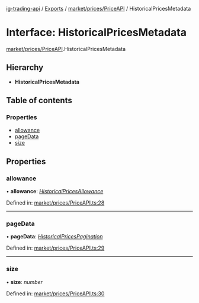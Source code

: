 [ig-trading-api](../README.md) / [Exports](../modules.md) / [market/prices/PriceAPI](../modules/market_prices_priceapi.md) / HistoricalPricesMetadata

# Interface: HistoricalPricesMetadata

[market/prices/PriceAPI](../modules/market_prices_priceapi.md).HistoricalPricesMetadata

## Hierarchy

- **HistoricalPricesMetadata**

## Table of contents

### Properties

- [allowance](market_prices_priceapi.historicalpricesmetadata.md#allowance)
- [pageData](market_prices_priceapi.historicalpricesmetadata.md#pagedata)
- [size](market_prices_priceapi.historicalpricesmetadata.md#size)

## Properties

### allowance

• **allowance**: [_HistoricalPricesAllowance_](market_prices_priceapi.historicalpricesallowance.md)

Defined in: [market/prices/PriceAPI.ts:28](https://github.com/bennycode/ig-trading-api/blob/2436905/src/market/prices/PriceAPI.ts#L28)

---

### pageData

• **pageData**: [_HistoricalPricesPagination_](market_prices_priceapi.historicalpricespagination.md)

Defined in: [market/prices/PriceAPI.ts:29](https://github.com/bennycode/ig-trading-api/blob/2436905/src/market/prices/PriceAPI.ts#L29)

---

### size

• **size**: _number_

Defined in: [market/prices/PriceAPI.ts:30](https://github.com/bennycode/ig-trading-api/blob/2436905/src/market/prices/PriceAPI.ts#L30)
